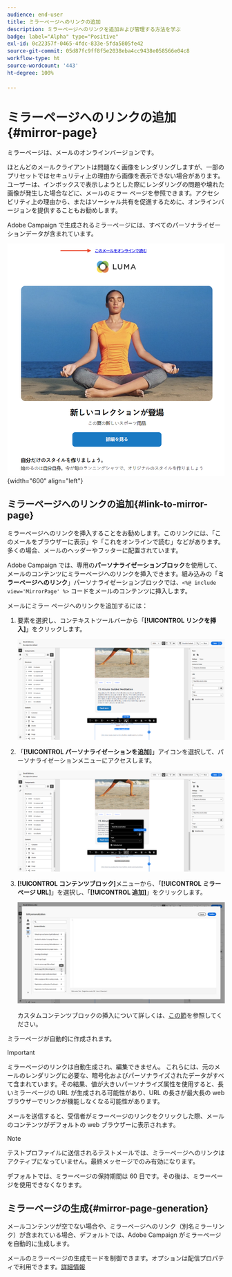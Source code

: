 ```yaml
---
audience: end-user
title: ミラーページへのリンクの追加
description: ミラーページへのリンクを追加および管理する方法を学ぶ
badge: label="Alpha" type="Positive"
exl-id: 0c22357f-0465-4fdc-833e-5fda5805fe42
source-git-commit: 05d87fc9ff8f5e2038eba4cc9438e058566e04c8
workflow-type: ht
source-wordcount: '443'
ht-degree: 100%

---
```


# ミラーページへのリンクの追加{#mirror-page}

ミラーページは、メールのオンラインバージョンです。

ほとんどのメールクライアントは問題なく画像をレンダリングしますが、一部のプリセットではセキュリティ上の理由から画像を表示できない場合があります。ユーザーは、インボックスで表示しようとした際にレンダリングの問題や壊れた画像が発生した場合などに、メールのミラー ページを参照できます。アクセシビリティ上の理由から、またはソーシャル共有を促進するために、オンラインバージョンを提供することもお勧めします。

Adobe Campaign で生成されるミラーページには、すべてのパーソナライゼーションデータが含まれています。

![ミラーリンクのサンプル](assets/mirror-page-link.png){width="600" align="left"}

## ミラーページへのリンクの追加{#link-to-mirror-page}

ミラーページへのリンクを挿入することをお勧めします。このリンクには、「このメールをブラウザーに表示」や「これをオンラインで読む」などがあります。多くの場合、メールのヘッダーやフッターに配置されています。

Adobe Campaign では、専用の&#x200B;**パーソナライゼーションブロック**&#x200B;を使用して、メールのコンテンツにミラーページへのリンクを挿入できます。組み込みの「**ミラーページへのリンク**」パーソナライゼーションブロックでは、`<%@ include view='MirrorPage' %>` コードをメールのコンテンツに挿入します。

メールにミラー ページへのリンクを追加するには：

1. 要素を選択し、コンテキストツールバーから「**[!UICONTROL リンクを挿入]**」をクリックします。

   ![](assets/message-tracking-mirror-page.png)

1. 「**[!UICONTROL パーソナライゼーションを追加]**」アイコンを選択して、パーソナライゼーションメニューにアクセスします。

   ![](assets/message-tracking-mirror-page_2.png)

1. **[!UICONTROL コンテンツブロック]**&#x200B;メニューから、「**[!UICONTROL ミラーページ URL]**」を選択し、「**[!UICONTROL 追加]**」をクリックします。

   ![](assets/message-tracking-mirror-page_3.png)

   カスタムコンテンツブロックの挿入について詳しくは、[この節](../personalization/personalize.md#personalize-emails)を参照してください。

ミラーページが自動的に作成されます。

>[!IMPORTANT]
>
>ミラーページのリンクは自動生成され、編集できません。 これらには、元のメールのレンダリングに必要な、暗号化およびパーソナライズされたデータがすべて含まれています。その結果、値が大きいパーソナライズ属性を使用すると、長いミラーページの URL が生成される可能性があり、URL の長さが最大長の web ブラウザーでリンクが機能しなくなる可能性があります。

メールを送信すると、受信者がミラーページのリンクをクリックした際、メールのコンテンツがデフォルトの web ブラウザーに表示されます。

>[!NOTE]
>
>テストプロファイルに送信されるテストメールでは、ミラーページへのリンクはアクティブになっていません。最終メッセージでのみ有効になります。

デフォルトでは、ミラーページの保持期間は 60 日です。その後は、ミラーページを使用できなくなります。


## ミラーページの生成{#mirror-page-generation}

メールコンテンツが空でない場合や、ミラーページへのリンク（別名ミラーリンク）が含まれている場合、デフォルトでは、Adobe Campaign がミラーページを自動的に生成します。

メールのミラーページの生成モードを制御できます。オプションは配信プロパティで利用できます。[詳細情報](../advanced-settings/delivery-settings.md#mirror)
